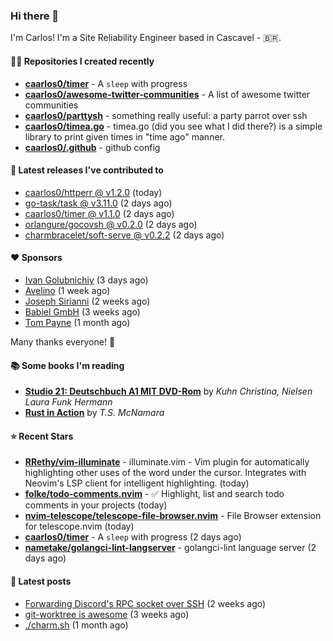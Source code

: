 ### Hi there 👋

I'm Carlos! I'm a Site Reliability Engineer based in Cascavel - 🇧🇷.

#### 👨‍💻 Repositories I created recently
- **[caarlos0/timer](https://github.com/caarlos0/timer)** - A `sleep` with progress
- **[caarlos0/awesome-twitter-communities](https://github.com/caarlos0/awesome-twitter-communities)** - A list of awesome twitter communities
- **[caarlos0/parttysh](https://github.com/caarlos0/parttysh)** - something really useful: a party parrot over ssh
- **[caarlos0/timea.go](https://github.com/caarlos0/timea.go)** - timea.go (did you see what I did there?) is a simple library to print given times in &#34;time ago&#34; manner.
- **[caarlos0/.github](https://github.com/caarlos0/.github)** - github config

#### 🚀 Latest releases I've contributed to


- [caarlos0/httperr @ v1.2.0](https://github.com/caarlos0/httperr/releases/tag/v1.2.0) (today)
- [go-task/task @ v3.11.0](https://github.com/go-task/task/releases/tag/v3.11.0) (2 days ago)
- [caarlos0/timer @ v1.1.0](https://github.com/caarlos0/timer/releases/tag/v1.1.0) (2 days ago)
- [orlangure/gocovsh @ v0.2.0](https://github.com/orlangure/gocovsh/releases/tag/v0.2.0) (2 days ago)
- [charmbracelet/soft-serve @ v0.2.2](https://github.com/charmbracelet/soft-serve/releases/tag/v0.2.2) (2 days ago)

#### ❤️ Sponsors
- [Ivan Golubnichiy](https://github.com/h1kkan) (3 days ago)
- [Avelino](https://github.com/avelino) (1 week ago)
- [Joseph Sirianni](https://github.com/jsirianni) (2 weeks ago)
- [Babiel GmbH](https://github.com/babiel) (3 weeks ago)
- [Tom Payne](https://github.com/twpayne) (1 month ago)

Many thanks everyone! 🙏

#### 📚 Some books I'm reading
- **[Studio 21: Deutschbuch A1 MIT DVD-Rom](https://www.goodreads.com/book/show/25495148-studio-21)** by _Kuhn Christina, Nielsen Laura Funk Hermann_
- **[Rust in Action](https://www.goodreads.com/book/show/45731908-rust-in-action)** by _T.S. McNamara_

#### ⭐ Recent Stars


- **[RRethy/vim-illuminate](https://github.com/RRethy/vim-illuminate)** - illuminate.vim - Vim plugin for automatically highlighting other uses of the word under the cursor. Integrates with Neovim&#39;s LSP client for intelligent highlighting. (today)
- **[folke/todo-comments.nvim](https://github.com/folke/todo-comments.nvim)** - ✅  Highlight, list and search todo comments in your projects (today)
- **[nvim-telescope/telescope-file-browser.nvim](https://github.com/nvim-telescope/telescope-file-browser.nvim)** - File Browser extension for telescope.nvim (today)
- **[caarlos0/timer](https://github.com/caarlos0/timer)** - A `sleep` with progress (2 days ago)
- **[nametake/golangci-lint-langserver](https://github.com/nametake/golangci-lint-langserver)** - golangci-lint language server (2 days ago)

#### 📄 Latest posts
- [Forwarding Discord&#39;s RPC socket over SSH](https://carlosbecker.com/posts/discord-rpc-ssh/) (2 weeks ago)
- [git-worktree is awesome](https://carlosbecker.com/posts/git-worktrees/) (3 weeks ago)
- [./charm.sh](https://carlosbecker.com/posts/charm/) (1 month ago)
